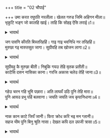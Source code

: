 +++
title = "02 चौपाई"

+++
उमा करत रघुपति नरलीला। खेलत गरुड जिमि अहिगन मीला॥  
भृकुटि भङ्ग जो कालहि खाई। ताहि कि सोहइ ऐसि लराई॥1॥  

<details><summary>भावार्थ</summary>

 (शिवजी कहते हैं-) हे उमा! श्री रघुनाथजी वैसे ही नरलीला कर रहे हैं, जैसे गरुड सर्पों के समूह में मिलकर खेलता हो। जो भौंह के इशारे मात्र से (बिना परिश्रम के) काल को भी खा जाता है, उसे कहीं ऐसी लडाई शोभा देती है?॥1॥  
</details>

जग पावनि कीरति बिस्तरिहहिं। गाइ गाइ भवनिधि नर तरिहहिं॥  
मुरुछा गइ मारुतसुत जागा। सुग्रीवहि तब खोजन लागा॥2॥  

<details><summary>भावार्थ</summary>

भगवान्‌ (इसके द्वारा) जगत्‌ को पवित्र करने वाली वह कीर्ति फैलाएँगे, जिसे गा-गाकर मनुष्य भवसागर से तर जाएँगे। मूर्च्छा जाती रही, तब मारुति हनुमान्‌जी जागे और फिर वे सुग्रीव को खोजने लगे॥2॥  
</details>

सुग्रीवहु कै मुरुछा बीती। निबुकि गयउ तेहि मृतक प्रतीती॥  
काटेसि दसन नासिका काना। गरजि अकास चलेउ तेहिं जाना॥3॥  

<details><summary>भावार्थ</summary>

 सुग्रीव की भी मूर्च्छा दूर हुई, तब वे (मुर्दे से होकर) खिसक गए (काँख से नीचे गिर पडे)। कुम्भकर्ण ने उनको मृतक जाना। उन्होन्ने कुम्भकर्ण के नाक-कान दाँतों से काट लिए और फिर गरज कर आकाश की ओर चले, तब कुम्भकर्ण ने जाना॥3॥  
</details>

गहेउ चरन गहि भूमि पछारा। अति लाघवँ उठि पुनि तेहि मारा॥  
पुनि आयउ प्रभु पहिं बलवाना। जयति जयति जय कृपानिधाना॥4॥  

<details><summary>भावार्थ</summary>

उसने सुग्रीव का पैर पकडकर उनको पृथ्वी पर पछाड दिया। फिर सुग्रीव ने बडी फुर्ती से उठकर उसको मारा और तब बलवान्‌ सुग्रीव प्रभु के पास आए और बोले- कृपानिधान प्रभु की जय हो, जय हो, जय हो॥4॥  
</details>

नाक कान काटे जियँ जानी। फिरा क्रोध करि भइ मन ग्लानी॥  
सहज भीम पुनि बिनु श्रुति नासा। देखत कपि दल उपजी त्रासा॥5॥  

<details><summary>भावार्थ</summary>

 नाक-कान काटे गए, ऐसा मन में जानकर बडी ग्लानि हुई और वह क्रोध करके लौटा। एक तो वह स्वभाव (आकृति) से ही भयङ्कर था और फिर बिना नाक-कान का होने से और भी भयानक हो गया। उसे देखते ही वानरों की सेना में भय उत्पन्न हो गया॥5॥  
</details>

